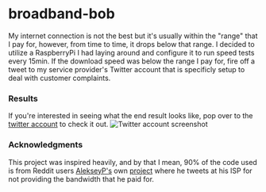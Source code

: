 # broadband-bob
My internet connection is not the best but it's usually within the "range" that I pay for, however, from time to time, it drops below that range. I decided to utilize a RaspberryPi I had laying around and configure it to run speed tests every 15min. If the download speed was below the range I pay for, fire off a tweet to my service provider's Twitter account that is specificly setup to deal with customer complaints. 

### Results
If you're interested in seeing what the end result looks like, pop over to the [twitter account](https://twitter.com/broadband_bob12) to check it out.
![Twitter account screenshot](http://i.imgur.com/DiLPCcZ.png "Twitter account screenshot")

### Acknowledgments
This project was inspired heavily, and by that I mean, 90% of the code used is from Reddit users [AlekseyP's](https://www.reddit.com/user/AlekseyP) own [project](https://redd.it/43fi39) where he tweets at his ISP for not providing the bandwidth that he paid for.
